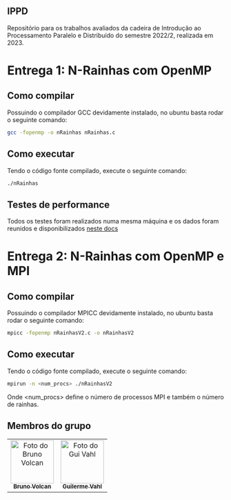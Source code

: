 ## IPPD
Repositório para os trabalhos avaliados da cadeira de Introdução ao Processamento Paralelo e Distribuído do semestre 2022/2, realizada em 2023.

# Entrega 1: N-Rainhas com OpenMP

## Como compilar
Possuindo o compilador GCC devidamente instalado, no ubuntu basta rodar o seguinte comando:

```bash
gcc -fopenmp -o nRainhas nRainhas.c
```
## Como executar
Tendo o código fonte compilado, execute o seguinte comando:

```bash
./nRainhas
```

## Testes de performance
Todos os testes foram realizados numa mesma máquina e os dados foram reunidos e disponibilizados [neste docs](https://docs.google.com/document/d/1fp5Aj1WLLztMhEsa9X2j13sIljrbPa014t-5-pe28xA/edit?usp=sharing)

# Entrega 2: N-Rainhas com OpenMP e MPI

## Como compilar
Possuindo o compilador MPICC devidamente instalado, no ubuntu basta rodar o seguinte comando:

```bash
mpicc -fopenmp nRainhasV2.c -o nRainhasV2
```
## Como executar
Tendo o código fonte compilado, execute o seguinte comando:

```bash
mpirun -n <num_procs> ./nRainhasV2
```
Onde <num_procs> define o número de processos MPI e também o número de rainhas.

## Membros do grupo

<table>
  <tr>
   <td align="center">
      <a href="#">
        <img src="https://avatars.githubusercontent.com/u/58444261?v=4" width="100px;" alt="Foto do Bruno Volcan"/><br>
        <sub>
          <b>Bruno Volcan</b>
        </sub>
      </a>
    </td>
    <td align="center">
      <a href="#">
        <img src="https://avatars.githubusercontent.com/u/35015195?v=4" width="100px;" alt="Foto do Gui Vahl"/><br>
        <sub>
          <b>Guilerme Vahl</b>
        </sub>
      </a>
    </td>
  </tr>
</table>

